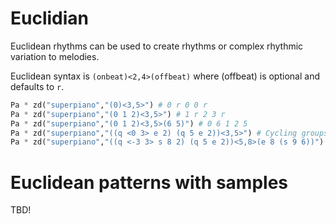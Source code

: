 # Euclidian

Euclidean rhythms can be used to create rhythms or complex rhythmic variation to melodies.

Euclidean syntax is `(onbeat)<2,4>(offbeat)` where (offbeat) is optional and defaults to `r`.

```python
Pa * zd("superpiano","(0)<3,5>") # 0 r 0 0 r
Pa * zd("superpiano","(0 1 2)<3,5>") # 1 r 2 3 r
Pa * zd("superpiano","(0 1 2)<3,5>(6 5)") # 0 6 1 2 5
Pa * zd("superpiano","((q <0 3> e 2) (q 5 e 2))<3,5>") # Cycling groups 
Pa * zd("superpiano","((q <-3 3> s 8 2) (q 5 e 2))<5,8>(e 8 (s 9 6))") # Cycling onset and offset groups
```

# Euclidean patterns with samples

TBD!